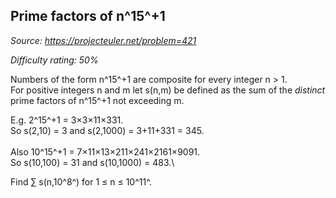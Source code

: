 Prime factors of n^15^+1
------------------------

*Source: https://projecteuler.net/problem=421*


*Difficulty rating: 50%*

Numbers of the form n^15^+1 are composite for every integer n \> 1.\
 For positive integers n and m let s(n,m) be defined as the sum of the
*distinct* prime factors of n^15^+1 not exceeding m.

E.g. 2^15^+1 = 3×3×11×331.\
 So s(2,10) = 3 and s(2,1000) = 3+11+331 = 345.\
\
 Also 10^15^+1 = 7×11×13×211×241×2161×9091.\
 So s(10,100) = 31 and s(10,1000) = 483.\

Find &Sum; s(n,10^8^) for 1 ≤ n ≤ 10^11^.
